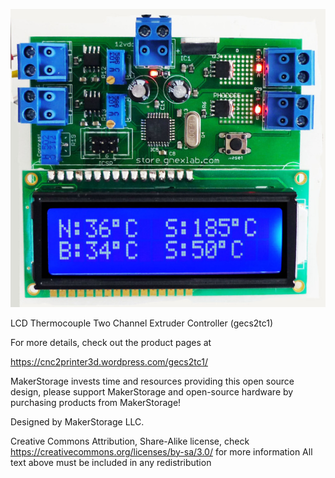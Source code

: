 ![LCD Thermocouple Two Channel Extruder Controller](lcd_thermocouple_two.jpg)

LCD Thermocouple Two Channel Extruder Controller (gecs2tc1)

For more details, check out the product pages at

https://cnc2printer3d.wordpress.com/gecs2tc1/

MakerStorage invests time and resources providing this open source design, please support MakerStorage and open-source hardware by purchasing products from MakerStorage!

Designed by MakerStorage LLC.

Creative Commons Attribution, Share-Alike license, check https://creativecommons.org/licenses/by-sa/3.0/ for more information All text above must be included in any redistribution




